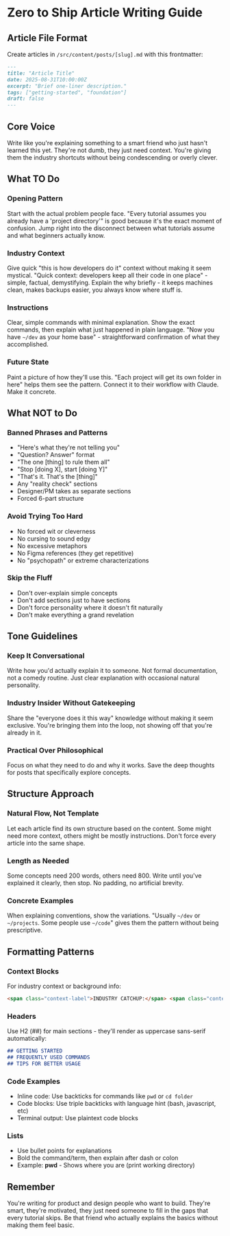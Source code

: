 # Zero to Ship Article Writing Guide

## Article File Format
Create articles in `/src/content/posts/[slug].md` with this frontmatter:
```markdown
---
title: "Article Title"
date: 2025-08-31T10:00:00Z
excerpt: "Brief one-liner description."
tags: ["getting-started", "foundation"]
draft: false
---
```

## Core Voice
Write like you're explaining something to a smart friend who just hasn't learned this yet. They're not dumb, they just need context. You're giving them the industry shortcuts without being condescending or overly clever.

## What TO Do

### Opening Pattern
Start with the actual problem people face. "Every tutorial assumes you already have a 'project directory'" is good because it's the exact moment of confusion. Jump right into the disconnect between what tutorials assume and what beginners actually know.

### Industry Context
Give quick "this is how developers do it" context without making it seem mystical. "Quick context: developers keep all their code in one place" - simple, factual, demystifying. Explain the why briefly - it keeps machines clean, makes backups easier, you always know where stuff is.

### Instructions
Clear, simple commands with minimal explanation. Show the exact commands, then explain what just happened in plain language. "Now you have `~/dev` as your home base" - straightforward confirmation of what they accomplished.

### Future State
Paint a picture of how they'll use this. "Each project will get its own folder in here" helps them see the pattern. Connect it to their workflow with Claude. Make it concrete.

## What NOT to Do

### Banned Phrases and Patterns
- "Here's what they're not telling you"
- "Question? Answer" format
- "The one [thing] to rule them all"
- "Stop [doing X], start [doing Y]"
- "That's it. That's the [thing]"
- Any "reality check" sections
- Designer/PM takes as separate sections
- Forced 6-part structure

### Avoid Trying Too Hard
- No forced wit or cleverness
- No cursing to sound edgy
- No excessive metaphors
- No Figma references (they get repetitive)
- No "psychopath" or extreme characterizations

### Skip the Fluff
- Don't over-explain simple concepts
- Don't add sections just to have sections
- Don't force personality where it doesn't fit naturally
- Don't make everything a grand revelation

## Tone Guidelines

### Keep It Conversational
Write how you'd actually explain it to someone. Not formal documentation, not a comedy routine. Just clear explanation with occasional natural personality.

### Industry Insider Without Gatekeeping
Share the "everyone does it this way" knowledge without making it seem exclusive. You're bringing them into the loop, not showing off that you're already in it.

### Practical Over Philosophical
Focus on what they need to do and why it works. Save the deep thoughts for posts that specifically explore concepts.

## Structure Approach

### Natural Flow, Not Template
Let each article find its own structure based on the content. Some might need more context, others might be mostly instructions. Don't force every article into the same shape.

### Length as Needed
Some concepts need 200 words, others need 800. Write until you've explained it clearly, then stop. No padding, no artificial brevity.

### Concrete Examples
When explaining conventions, show the variations. "Usually `~/dev` or `~/projects`. Some people use `~/code`" gives them the pattern without being prescriptive.

## Formatting Patterns

### Context Blocks
For industry context or background info:
```html
<span class="context-label">INDUSTRY CATCHUP:</span> <span class="context-text">Explanation in italics...</span>
```

### Headers
Use H2 (##) for main sections - they'll render as uppercase sans-serif automatically:
```markdown
## GETTING STARTED
## FREQUENTLY USED COMMANDS  
## TIPS FOR BETTER USAGE
```

### Code Examples
- Inline code: Use backticks for commands like `pwd` or `cd folder`
- Code blocks: Use triple backticks with language hint (bash, javascript, etc)
- Terminal output: Use plaintext code blocks

### Lists
- Use bullet points for explanations
- Bold the command/term, then explain after dash or colon
- Example: **pwd** - Shows where you are (print working directory)

## Remember
You're writing for product and design people who want to build. They're smart, they're motivated, they just need someone to fill in the gaps that every tutorial skips. Be that friend who actually explains the basics without making them feel basic.